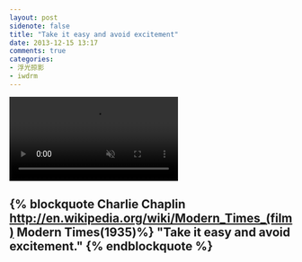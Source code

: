 ```yaml
---
layout: post
sidenote: false
title: "Take it easy and avoid excitement"
date: 2013-12-15 13:17
comments: true
categories:
- 浮光掠影
- iwdrm
---
```


<video playsInline autoplay loop muted>
    <source src="{{ site.static_base }}/downloads/video/movie_clips/modern_times_1935.mp4" type="video/mp4">
    <p>Your browser doesn't support this embedded video.</p>
</video>

{% blockquote Charlie Chaplin  http://en.wikipedia.org/wiki/Modern_Times_(film) Modern Times(1935)%}
"Take it easy and avoid excitement."
{% endblockquote %}
---

